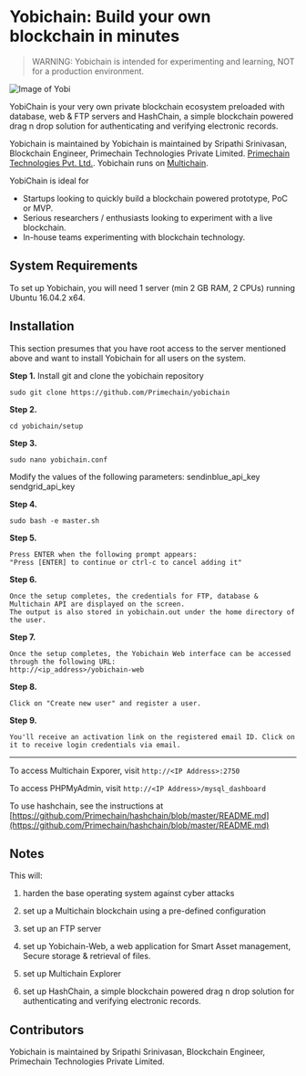 Yobichain: Build your own blockchain in minutes
=========

> WARNING: Yobichain is intended for experimenting and learning, NOT for a production environment.

![Image of Yobi](http://www.primechaintech.com/assets/base/img/content/github/github_yobichain.png)

YobiChain is your very own private blockchain ecosystem preloaded with database, web & FTP servers and HashChain, a simple blockchain powered drag n drop solution for authenticating and verifying electronic records.

Yobichain is maintained by Yobichain is maintained by Sripathi Srinivasan, Blockchain Engineer, Primechain Technologies Private Limited.
[Primechain Technologies Pvt. Ltd.](http://www.primechaintech.com). Yobichain runs on [Multichain](https://github.com/MultiChain).

YobiChain is ideal for

* Startups looking to quickly build a blockchain powered prototype, PoC or MVP.
* Serious researchers / enthusiasts looking to experiment with a live blockchain.
* In-house teams experimenting with blockchain technology.


System Requirements
-------------------

To set up Yobichain, you will need 1 server (min 2 GB RAM, 2 CPUs) running Ubuntu 16.04.2 x64. 

Installation
------------

This section presumes that you have root access to the server mentioned above and want to install Yobichain for all users on the system.

**Step 1.**  Install git and clone the yobichain repository

    sudo git clone https://github.com/Primechain/yobichain
	

**Step 2.** 

    cd yobichain/setup

**Step 3.** 

    sudo nano yobichain.conf
	
   Modify the values of the following parameters:
   sendinblue_api_key
   sendgrid_api_key
   
**Step 4.** 

    sudo bash -e master.sh

**Step 5.** 

    Press ENTER when the following prompt appears:
	"Press [ENTER] to continue or ctrl-c to cancel adding it"
   
**Step 6.** 

    Once the setup completes, the credentials for FTP, database & Multichain API are displayed on the screen.
	The output is also stored in yobichain.out under the home directory of the user.
	
**Step 7.** 

    Once the setup completes, the Yobichain Web interface can be accessed through the following URL:
    http://<ip_address>/yobichain-web
	
**Step 8.** 

    Click on "Create new user" and register a user.

**Step 9.** 

    You'll receive an activation link on the registered email ID. Click on it to receive login credentials via email.
-------------------------

To access Multichain Exporer, visit `http://<IP Address>:2750`

To access PHPMyAdmin, visit `http://<IP Address>/mysql_dashboard`

To use hashchain, see the instructions at [https://github.com/Primechain/hashchain/blob/master/README.md](https://github.com/Primechain/hashchain/blob/master/README.md)


Notes
-----

This will:
1. harden the base operating system against cyber attacks

2. set up a Multichain blockchain using a pre-defined configuration

3. set up an FTP server

4. set up Yobichain-Web, a web application for Smart Asset management, Secure storage & retrieval of files.

5. set up Multichain Explorer

6. set up HashChain, a simple blockchain powered drag n drop solution for authenticating and verifying electronic records.


Contributors
-------------
Yobichain is maintained by Sripathi Srinivasan, Blockchain Engineer, Primechain Technologies Private Limited.

